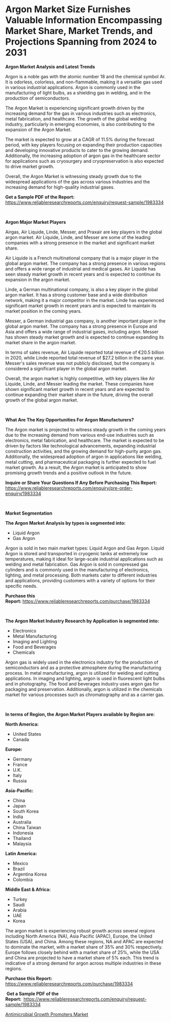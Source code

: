 <p><h1>Argon Market Size Furnishes Valuable Information Encompassing Market Share, Market Trends, and Projections Spanning from 2024 to 2031</h1></p><p><strong>Argon Market Analysis and Latest Trends</strong></p>
<p><p>Argon is a noble gas with the atomic number 18 and the chemical symbol Ar. It is odorless, colorless, and non-flammable, making it a versatile gas used in various industrial applications. Argon is commonly used in the manufacturing of light bulbs, as a shielding gas in welding, and in the production of semiconductors.</p><p>The Argon Market is experiencing significant growth driven by the increasing demand for the gas in various industries such as electronics, metal fabrication, and healthcare. The growth of the global welding industry, particularly in emerging economies, is also contributing to the expansion of the Argon Market.</p><p>The market is expected to grow at a CAGR of 11.5% during the forecast period, with key players focusing on expanding their production capacities and developing innovative products to cater to the growing demand. Additionally, the increasing adoption of argon gas in the healthcare sector for applications such as cryosurgery and cryopreservation is also expected to drive market growth.</p><p>Overall, the Argon Market is witnessing steady growth due to the widespread applications of the gas across various industries and the increasing demand for high-quality industrial gases.</p></p>
<p><strong>Get a Sample PDF of the Report:&nbsp;</strong> <a href="https://www.reliableresearchreports.com/enquiry/request-sample/1983334">https://www.reliableresearchreports.com/enquiry/request-sample/1983334</a></p>
<p>&nbsp;</p>
<p><strong>Argon Major Market Players</strong></p>
<p><p>Airgas, Air Liquide, Linde, Messer, and Praxair are key players in the global argon market. Air Liquide, Linde, and Messer are some of the leading companies with a strong presence in the market and significant market share.</p><p>Air Liquide is a French multinational company that is a major player in the global argon market. The company has a strong presence in various regions and offers a wide range of industrial and medical gases. Air Liquide has seen steady market growth in recent years and is expected to continue its expansion in the argon market.</p><p>Linde, a German multinational company, is also a key player in the global argon market. It has a strong customer base and a wide distribution network, making it a major competitor in the market. Linde has experienced significant market growth in recent years and is expected to maintain its market position in the coming years.</p><p>Messer, a German industrial gas company, is another important player in the global argon market. The company has a strong presence in Europe and Asia and offers a wide range of industrial gases, including argon. Messer has shown steady market growth and is expected to continue expanding its market share in the argon market.</p><p>In terms of sales revenue, Air Liquide reported total revenue of €20.5 billion in 2020, while Linde reported total revenue of $27.2 billion in the same year. Messer's sales revenue was not publicly disclosed, but the company is considered a significant player in the global argon market.</p><p>Overall, the argon market is highly competitive, with key players like Air Liquide, Linde, and Messer leading the market. These companies have shown significant market growth in recent years and are expected to continue expanding their market share in the future, driving the overall growth of the global argon market.</p></p>
<p>&nbsp;</p>
<p><strong>What Are The Key Opportunities For Argon Manufacturers?</strong></p>
<p><p>The Argon market is projected to witness steady growth in the coming years due to the increasing demand from various end-use industries such as electronics, metal fabrication, and healthcare. The market is expected to be driven by factors like technological advancements, expanding industrial construction activities, and the growing demand for high-purity argon gas. Additionally, the widespread adoption of argon in applications like welding, metal cutting, and pharmaceutical packaging is further expected to fuel market growth. As a result, the Argon market is anticipated to show promising growth trends and a positive outlook in the future.</p></p>
<p><strong>Inquire or Share Your Questions If Any Before Purchasing This Report:</strong> <a href="https://www.reliableresearchreports.com/enquiry/pre-order-enquiry/1983334">https://www.reliableresearchreports.com/enquiry/pre-order-enquiry/1983334</a></p>
<p>&nbsp;</p>
<p><strong>Market Segmentation</strong></p>
<p><strong>The Argon Market Analysis by types is segmented into:</strong></p>
<p><ul><li>Liquid Argon</li><li>Gas Argon</li></ul></p>
<p><p>Argon is sold in two main market types: Liquid Argon and Gas Argon. Liquid Argon is stored and transported in cryogenic tanks at extremely low temperatures, making it ideal for large-scale industrial applications such as welding and metal fabrication. Gas Argon is sold in compressed gas cylinders and is commonly used in the manufacturing of electronics, lighting, and metal processing. Both markets cater to different industries and applications, providing customers with a variety of options for their specific needs.</p></p>
<p><strong>Purchase this Report:&nbsp;</strong><a href="https://www.reliableresearchreports.com/purchase/1983334">https://www.reliableresearchreports.com/purchase/1983334</a></p>
<p>&nbsp;</p>
<p><strong>The Argon Market Industry Research by Application is segmented into:</strong></p>
<p><ul><li>Electronics</li><li>Metal Manufacturing</li><li>Imaging and Lighting</li><li>Food and Beverages</li><li>Chemicals</li></ul></p>
<p><p>Argon gas is widely used in the electronics industry for the production of semiconductors and as a protective atmosphere during the manufacturing process. In metal manufacturing, argon is utilized for welding and cutting applications. In imaging and lighting, argon is used in fluorescent light bulbs and in photography. The food and beverages industry uses argon gas for packaging and preservation. Additionally, argon is utilized in the chemicals market for various processes such as chromatography and as a carrier gas.</p></p>
<p>&nbsp;</p>
<p><strong>In terms of Region, the Argon Market Players available by Region are:</strong></p>
<p>
    <p> <strong> North America: </strong>
        <ul>
            <li>United States</li>
            <li>Canada</li>
        </ul>
        </p> 
    <p> <strong> Europe: </strong>
        <ul>
            <li>Germany</li>
            <li>France</li>
            <li>U.K.</li>
            <li>Italy</li>
            <li>Russia</li>
        </ul>
        </p> 
    <p> <strong> Asia-Pacific: </strong>
        <ul>
            <li>China</li>
            <li>Japan</li>
            <li>South Korea</li>
            <li>India</li>
            <li>Australia</li>
            <li>China Taiwan</li>
            <li>Indonesia</li>
            <li>Thailand</li>
            <li>Malaysia</li>
        </ul>
        </p> 
    <p> <strong> Latin America: </strong>
        <ul>
            <li>Mexico</li>
            <li>Brazil</li>
            <li>Argentina Korea</li>
            <li>Colombia</li>
        </ul>
        </p> 
    <p> <strong> Middle East & Africa: </strong>
        <ul>
            <li>Turkey</li>
            <li>Saudi</li>
            <li>Arabia</li>
            <li>UAE</li>
            <li>Korea</li>
        </ul>
    </p>
    </p>
<p><p>The argon market is experiencing robust growth across several regions including North America (NA), Asia Pacific (APAC), Europe, the United States (USA), and China. Among these regions, NA and APAC are expected to dominate the market, with a market share of 35% and 30% respectively. Europe follows closely behind with a market share of 25%, while the USA and China are projected to have a market share of 5% each. This trend is indicative of a strong demand for argon across multiple industries in these regions.</p></p>
<p><strong>Purchase this Report: </strong><a href="https://www.reliableresearchreports.com/purchase/1983334">https://www.reliableresearchreports.com/purchase/1983334</a></p>
<p>&nbsp;<strong>Get a Sample PDF of the Report:&nbsp;&nbsp;</strong><a href="https://www.reliableresearchreports.com/enquiry/request-sample/1983334">https://www.reliableresearchreports.com/enquiry/request-sample/1983334</a></p>
<p><strong></strong></p>
<p><p><a href="https://github.com/JameTravis/Market-Research-Report-List-4/blob/main/antimicrobial-growth-promoters-market.md">Antimicrobial Growth Promoters Market</a></p></p>